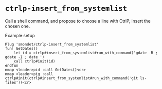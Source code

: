 # `ctrlp-insert_from_systemlist`

Call a shell command, and propose to choose a line with CtrlP, insert the chosen one.


Example setup

```vim
Plug 'smondet/ctrlp-insert_from_systemlist'
fun! GetDates()
    let id = ctrlp#insert_from_systemlist#run_with_command('gdate -R ; gdate -I ; date ')
    call ctrlp#init(id)
endfun
nmap <leader>pid :call GetDates()<cr>
nmap <leader>pig :call ctrlp#init(ctrlp#insert_from_systemlist#run_with_command('git ls-files'))<cr>
```
